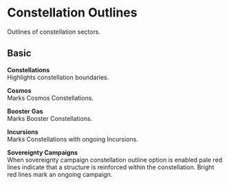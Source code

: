 # Constellation Outlines
Outlines of constellation sectors.

## Basic
**Constellations**<br>
Highlights constellation boundaries.

**Cosmos**<br>
Marks Cosmos Constellations.

**Booster Gas**<br>
Marks Booster Constellations.

**Incursions**<br>
Marks Constellations with ongoing Incursions.

**Sovereignty Campaigns**<br>
When sovereignty campaign constellation outline option is enabled pale red lines indicate that a structure is reinforced within the constellation. Bright red lines mark an ongoing campaign.
<!--stackedit_data:
eyJoaXN0b3J5IjpbMzU4OTQwMzg4LDQyMDYyNTYyMiwtOTU0Mz
cyMDAzLDcyMDY4NTQyMiw4NTEzMjEyNyw2NDE3MzA2NTZdfQ==

-->